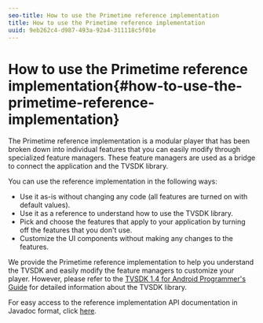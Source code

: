 ```yaml
---
seo-title: How to use the Primetime reference implementation
title: How to use the Primetime reference implementation
uuid: 9eb262c4-d987-493a-92a4-311118c5f01e
---
```


# How to use the Primetime reference implementation{#how-to-use-the-primetime-reference-implementation}

The Primetime reference implementation is a modular player that has been broken down into individual features that you can easily modify through specialized feature managers. These feature managers are used as a bridge to connect the application and the TVSDK library.

You can use the reference implementation in the following ways:

* Use it as-is without changing any code (all features are turned on with default values). 
* Use it as a reference to understand how to use the TVSDK library. 
* Pick and choose the features that apply to your application by turning off the features that you don't use. 
* Customize the UI components without making any changes to the features.

We provide the Primetime reference implementation to help you understand the TVSDK and easily modify the feature managers to customize your player. However, please refer to the [TVSDK 1.4 for Android Programmer's Guide](https://help.adobe.com/en_US/primetime/psdk/android/index.html) for detailed information about the TVSDK library.

For easy access to the reference implementation API documentation in Javadoc format, click [here](https://help.adobe.com/en_US/primetime/reference_implementation/android/javadoc/index.html). 
